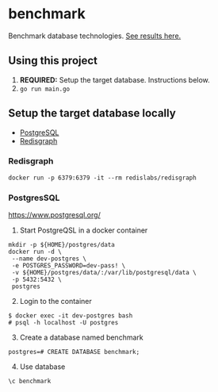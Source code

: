 # benchmark
Benchmark database technologies. [See results here.](./RESULTS.md)

## Using this project
1. **REQUIRED:** Setup the target database. Instructions below.
2. `go run main.go`

## Setup the target database locally
- [PostgreSQL](#PostreSQL)
- [Redisgraph](#Redisgraph)


### Redisgraph
```
docker run -p 6379:6379 -it --rm redislabs/redisgraph
```

### PostgresSQL
https://www.postgresql.org/

1. Start PostgreQSL in a docker container
```
mkdir -p ${HOME}/postgres/data
docker run -d \
 --name dev-postgres \
 -e POSTGRES_PASSWORD=dev-pass! \
 -v ${HOME}/postgres/data/:/var/lib/postgresql/data \
 -p 5432:5432 \
 postgres
```
2. Login to the container
```
$ docker exec -it dev-postgres bash
# psql -h localhost -U postgres
```
3. Create a database named benchmark
```
postgres=# CREATE DATABASE benchmark;
```
4. Use database
```
\c benchmark
```